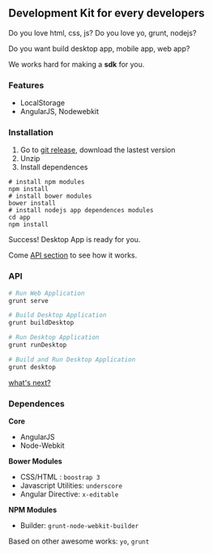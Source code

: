 ## Development Kit for every developers 

Do you love html, css, js? Do you love yo, grunt, nodejs?

Do you want build desktop app, mobile app, web app?

We works hard for making a **sdk** for you.

### Features

* LocalStorage
* AngularJS, Nodewebkit

### Installation

1. Go to [git release](https://github.com/rain1024/desktop-app/releases), download the lastest version
2. Unzip
3. Install dependences

```
# install npm modules
npm install
# install bower modules
bower install
# install nodejs app dependences modules 
cd app
npm install 
```

Success! Desktop App is ready for you.

Come [API section](#api) to see how it works.

### API 

```sh
# Run Web Application 
grunt serve
```

```sh
# Build Desktop Application 
grunt buildDesktop
```

```sh
# Run Desktop Application 
grunt runDesktop
```

```sh
# Build and Run Desktop Application 
grunt desktop 
```

[what's next?](https://github.com/rain1024/desktop-app/issues?q=is%3Aissue+is%3Aopen)

### Dependences

**Core**

* AngularJS
* Node-Webkit

**Bower Modules**

* CSS/HTML : `boostrap 3`
* Javascript Utilities: `underscore`
* Angular Directive: `x-editable`

**NPM Modules**

* Builder: `grunt-node-webkit-builder`

Based on other awesome works: `yo`, `grunt`
